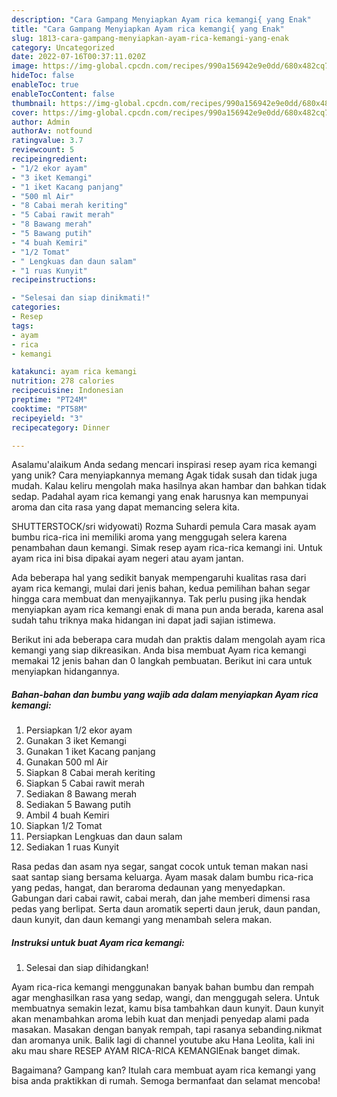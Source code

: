 ```yaml
---
description: "Cara Gampang Menyiapkan Ayam rica kemangi{ yang Enak"
title: "Cara Gampang Menyiapkan Ayam rica kemangi{ yang Enak"
slug: 1813-cara-gampang-menyiapkan-ayam-rica-kemangi-yang-enak
category: Uncategorized
date: 2022-07-16T00:37:11.020Z
image: https://img-global.cpcdn.com/recipes/990a156942e9e0dd/680x482cq70/ayam-rica-kemangi-foto-resep-utama.jpg
hideToc: false
enableToc: true
enableTocContent: false
thumbnail: https://img-global.cpcdn.com/recipes/990a156942e9e0dd/680x482cq70/ayam-rica-kemangi-foto-resep-utama.jpg
cover: https://img-global.cpcdn.com/recipes/990a156942e9e0dd/680x482cq70/ayam-rica-kemangi-foto-resep-utama.jpg
author: Admin
authorAv: notfound
ratingvalue: 3.7
reviewcount: 5
recipeingredient:
- "1/2 ekor ayam"
- "3 iket Kemangi"
- "1 iket Kacang panjang"
- "500 ml Air"
- "8 Cabai merah keriting"
- "5 Cabai rawit merah"
- "8 Bawang merah"
- "5 Bawang putih"
- "4 buah Kemiri"
- "1/2 Tomat"
- " Lengkuas dan daun salam"
- "1 ruas Kunyit"
recipeinstructions:

- "Selesai dan siap dinikmati!"
categories:
- Resep
tags:
- ayam
- rica
- kemangi

katakunci: ayam rica kemangi 
nutrition: 278 calories
recipecuisine: Indonesian
preptime: "PT24M"
cooktime: "PT58M"
recipeyield: "3"
recipecategory: Dinner

---
```



Asalamu'alaikum Anda sedang mencari inspirasi resep ayam rica kemangi yang unik? Cara menyiapkannya memang Agak tidak susah dan tidak juga mudah. Kalau keliru mengolah maka hasilnya akan hambar dan bahkan tidak sedap. Padahal ayam rica kemangi yang enak harusnya kan mempunyai aroma dan cita rasa yang dapat memancing selera kita.


SHUTTERSTOCK/sri widyowati) Rozma Suhardi pemula Cara masak ayam bumbu rica-rica ini memiliki aroma yang menggugah selera karena penambahan daun kemangi. Simak resep ayam rica-rica kemangi ini. Untuk ayam rica ini bisa dipakai ayam negeri atau ayam jantan.

Ada beberapa hal yang sedikit banyak mempengaruhi kualitas rasa dari ayam rica kemangi, mulai dari jenis bahan, kedua pemilihan bahan segar hingga cara membuat dan menyajikannya. Tak perlu pusing jika hendak menyiapkan ayam rica kemangi enak di mana pun anda berada, karena asal sudah tahu triknya maka hidangan ini dapat jadi sajian istimewa.


Berikut ini ada beberapa cara mudah dan praktis dalam mengolah ayam rica kemangi yang siap dikreasikan. Anda bisa membuat Ayam rica kemangi memakai 12 jenis bahan dan 0 langkah pembuatan. Berikut ini cara untuk menyiapkan hidangannya.

<!--inarticleads1-->

##### Bahan-bahan dan bumbu yang wajib ada dalam menyiapkan Ayam rica kemangi:

1. Persiapkan 1/2 ekor ayam
1. Gunakan 3 iket Kemangi
1. Gunakan 1 iket Kacang panjang
1. Gunakan 500 ml Air
1. Siapkan 8 Cabai merah keriting
1. Siapkan 5 Cabai rawit merah
1. Sediakan 8 Bawang merah
1. Sediakan 5 Bawang putih
1. Ambil 4 buah Kemiri
1. Siapkan 1/2 Tomat
1. Persiapkan  Lengkuas dan daun salam
1. Sediakan 1 ruas Kunyit


Rasa pedas dan asam nya segar, sangat cocok untuk teman makan nasi saat santap siang bersama keluarga. Ayam masak dalam bumbu rica-rica yang pedas, hangat, dan beraroma dedaunan yang menyedapkan. Gabungan dari cabai rawit, cabai merah, dan jahe memberi dimensi rasa pedas yang berlipat. Serta daun aromatik seperti daun jeruk, daun pandan, daun kunyit, dan daun kemangi yang menambah selera makan. 

<!--inarticleads2-->

##### Instruksi untuk buat Ayam rica kemangi:


1. Selesai dan siap dihidangkan!

Ayam rica-rica kemangi menggunakan banyak bahan bumbu dan rempah agar menghasilkan rasa yang sedap, wangi, dan menggugah selera. Untuk membuatnya semakin lezat, kamu bisa tambahkan daun kunyit. Daun kunyit akan menambahkan aroma lebih kuat dan menjadi penyedap alami pada masakan. Masakan dengan banyak rempah, tapi rasanya sebanding.nikmat dan aromanya unik. Balik lagi di channel youtube aku Hana Leolita, kali ini aku mau share RESEP AYAM RICA-RICA KEMANGIEnak banget dimak. 

Bagaimana? Gampang kan? Itulah cara membuat ayam rica kemangi yang bisa anda praktikkan di rumah. Semoga bermanfaat dan selamat mencoba!
